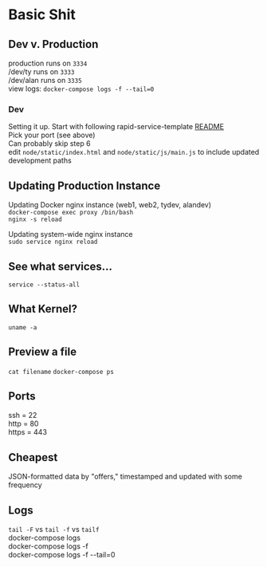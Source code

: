 # Basic Shit #

## Dev v. Production ##
production runs on `3334`  
/dev/ty runs on `3333`  
/dev/alan runs on `3335`  
view logs: `docker-compose logs -f --tail=0`  

### Dev ###
Setting it up. Start with following rapid-service-template [README](https://github.com/whilesoftware/rapid-service-template/blob/master/README.md)  
Pick your port (see above)  
Can probably skip step 6  
edit `node/static/index.html` and `node/static/js/main.js` to include updated development paths  


## Updating Production Instance ##
Updating Docker nginx instance (web1, web2, tydev, alandev)  
`docker-compose exec proxy /bin/bash`  
`nginx -s reload`  

Updating system-wide nginx instance  
`sudo service nginx reload`

## See what services... ##
`service --status-all`

## What Kernel? ##
`uname -a`

## Preview a file ##
`cat filename`
`docker-compose ps`

## Ports ##
ssh = 22  
http = 80  
https = 443  

## Cheapest ##
JSON-formatted data by "offers," timestamped and updated with some frequency  

## Logs ##
`tail -F` vs `tail -f` vs `tailf`  
docker-compose logs  
docker-compose logs -f  
docker-compose logs -f --tail=0